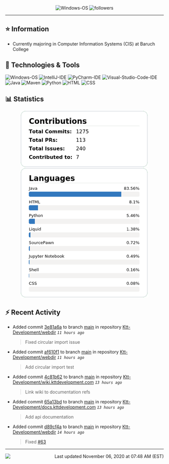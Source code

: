 <div align="center">
    <img 
        src="https://img.shields.io/badge/OS-Windows-informational?style=for-the-badge&color=3278be"
        alt="Windows-OS">
    <img 
        src="https://img.shields.io/github/followers/katsute?color=3278be&style=for-the-badge"
        alt="followers">
</div>

<hr>

## ⭐ Information

 - Currently majoring in Computer Information Systems (CIS) at Baruch College

## 🔧 Technologies & Tools

<img 
    src="https://img.shields.io/badge/OS-Windows-informational?style=flat-square&color=3278be"
    alt="Windows-OS">
<img 
    src="https://img.shields.io/badge/Editor-IntelliJ_IDEA-informational?style=flat-square&logo=intellij-idea&logoColor=white&color=3278be"
    alt="IntelliJ-IDE">
<img 
    src="https://img.shields.io/badge/Editor-PyCharm-informational?style=flat-square&logo=pycharm&logoColor=white&color=3278be"
    alt="PyCharm-IDE">
<img 
    src="https://img.shields.io/badge/Editor-Visual_Studio_Code-informational?style=flat-square&logo=Visual-Studio-Code&logoColor=white&color=3278be"
    alt="Visual-Studio-Code-IDE">
<img 
    src="https://img.shields.io/badge/Code-Java-informational?style=flat-square&logo=java&logoColor=white&color=3278be"
    alt="Java">
<img 
    src="https://img.shields.io/badge/Tools-Maven-informational?style=flat-square&logo=apache-maven&logoColor=white&color=3278be"
    alt="Maven">
<img 
    src="https://img.shields.io/badge/Code-Python-informational?style=flat-square&logo=python&logoColor=white&color=3278be"
    alt="Python">
<img 
    src="https://img.shields.io/badge/Code-HTML-informational?style=flat-square&logo=html5&logoColor=white&color=3278be"
    alt="HTML">
<img 
    src="https://img.shields.io/badge/Code-CSS-informational?style=flat-square&logo=css-wizardry&logoColor=white&color=3278be"
    alt="CSS">

## 📊 Statistics
<div align="center">
    <a href="https://github.com/Katsute/">
        <img src="https://github.com/Katsute/Katsute/blob/main/contributions.png">
    </a>
    <a href="https://github.com/Katsute/">
        <img src="https://github.com/Katsute/Katsute/blob/main/languages.png">
    </a>
</div>

## ⚡ Recent Activity

 - Added commit [3e81a6a](https://github.com/Ktt-Development/webdir/commit/3e81a6a6f6858543f5eb5bb9070eedbf1794bfdf) to branch [main](https://github.com/Ktt-Development/webdir/tree/main) in repository [Ktt-Development/webdir](https://github.com/Ktt-Development/webdir)  *`11 hours ago`*
   > Fixed circular import issue
 - Added commit [af610f1](https://github.com/Ktt-Development/webdir/commit/af610f13ef7c443422f7dff21a85b657e01833e6) to branch [main](https://github.com/Ktt-Development/webdir/tree/main) in repository [Ktt-Development/webdir](https://github.com/Ktt-Development/webdir)  *`11 hours ago`*
   > Add circular import test
 - Added commit [4c81b62](https://github.com/Ktt-Development/wiki.kttdevelopment.com/commit/4c81b62775bb96130fa088215d359856d33c36a9) to branch [main](https://github.com/Ktt-Development/wiki.kttdevelopment.com/tree/main) in repository [Ktt-Development/wiki.kttdevelopment.com](https://github.com/Ktt-Development/wiki.kttdevelopment.com)  *`13 hours ago`*
   > Link wiki to documentation refs
 - Added commit [65a13bd](https://github.com/Ktt-Development/docs.kttdevelopment.com/commit/65a13bd1b7a82f768f657308e2eca5c2e28579c4) to branch [main](https://github.com/Ktt-Development/docs.kttdevelopment.com/tree/main) in repository [Ktt-Development/docs.kttdevelopment.com](https://github.com/Ktt-Development/docs.kttdevelopment.com)  *`13 hours ago`*
   > Add api documentation
 - Added commit [d89cf4a](https://github.com/Ktt-Development/webdir/commit/d89cf4a9e8a8baf207f2fba120f0e67c8f1f66d1) to branch [main](https://github.com/Ktt-Development/webdir/tree/main) in repository [Ktt-Development/webdir](https://github.com/Ktt-Development/webdir)  *`14 hours ago`*
   > Fixed [#63](https://github.com/Ktt-Development/webdir/issues/63)

---
<img align="left" src="https://github.com/Katsute/Katsute/workflows/Update%20README.md/badge.svg"><p align="right">Last updated November 06, 2020 at 07:48 AM (EST)</p>
